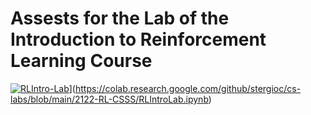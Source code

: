 # Assests for the Lab of the Introduction to Reinforcement Learning Course

[![RLIntro-Lab](https://colab.research.google.com/assets/colab-badge.svg)]([https://colab.research.google.com/github/stergioc/cs-labs/blob/main/2122-DL-CSSS/DLIntroLab.ipynb)](https://colab.research.google.com/github/stergioc/cs-labs/blob/main/2122-RL-CSSS/RLIntroLab.ipynb)
